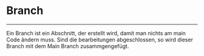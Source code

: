 
# Branch
***

Ein Branch ist ein Abschnitt, der erstellt wird, damit man nichts am main Code ändern muss.
Sind die bearbeitungen abgeschlossen, so wird dieser Branch mit dem Main Branch zusammgengefügt.


